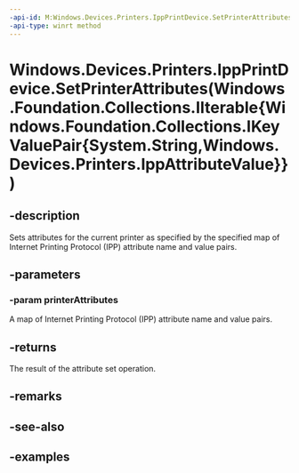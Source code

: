 ```yaml
---
-api-id: M:Windows.Devices.Printers.IppPrintDevice.SetPrinterAttributes(Windows.Foundation.Collections.IIterable{Windows.Foundation.Collections.IKeyValuePair{System.String,Windows.Devices.Printers.IppAttributeValue}})
-api-type: winrt method
---
```


# Windows.Devices.Printers.IppPrintDevice.SetPrinterAttributes(Windows.Foundation.Collections.IIterable{Windows.Foundation.Collections.IKeyValuePair{System.String,Windows.Devices.Printers.IppAttributeValue}})

<!--
public Windows.Devices.Printers.IppSetAttributesResult SetPrinterAttributes (System.Collections.Generic.IEnumerable<System.Collections.Generic.KeyValuePair<string,Windows.Devices.Printers.IppAttributeValue>> printerAttributes);
-->


## -description

Sets attributes for the current printer as specified by the specified map of Internet Printing Protocol (IPP) attribute name and value pairs.

## -parameters

### -param printerAttributes

A map of Internet Printing Protocol (IPP) attribute name and value pairs.

## -returns

The result of the attribute set operation.

## -remarks

## -see-also

## -examples
